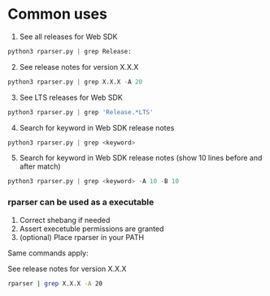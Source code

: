 # Common uses

1. See all releases for Web SDK
```python
python3 rparser.py | grep Release:
```
2. See release notes for version X.X.X
```python
python3 rparser.py | grep X.X.X -A 20
```
3. See LTS releases for Web SDK
```python
python3 rparser.py | grep 'Release.*LTS'
```
4. Search for keyword in Web SDK release notes
```python
python3 rparser.py | grep <keyword>
```
5. Search for keyword in Web SDK release notes (show 10 lines before and
   after match)
```python
python3 rparser.py | grep <keyword> -A 10 -B 10
```
### rparser can be used as a executable
1. Correct shebang if needed
2. Assert execetuble permissions are granted
3. (optional) Place rparser in your PATH

Same commands apply:

See release notes for version X.X.X
```bash
rparser | grep X.X.X -A 20
```
